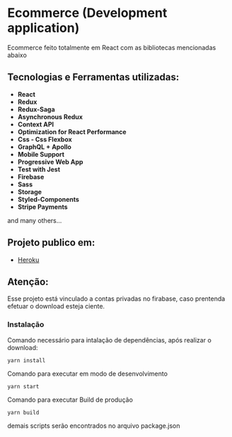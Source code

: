 # Ecommerce (Development application)

Ecommerce feito totalmente em React com as bibliotecas mencionadas abaixo

## Tecnologias e Ferramentas utilizadas:

- **React**
- **Redux**
- **Redux-Saga**
- **Asynchronous Redux**
- **Context API**
- **Optimization for React Performance**
- **Css - Css Flexbox**
- **GraphQL + Apollo**
- **Mobile Support**
- **Progressive Web App**
- **Test with Jest**
- **Firebase**
- **Sass**
- **Storage**
- **Styled-Components**
- **Stripe Payments**

and many others...

## Projeto publico em:

- [Heroku](https://expensify-csttn.herokuapp.com/)

## Atenção:

Esse projeto está vinculado a contas privadas no firabase, caso prentenda efetuar o download esteja ciente.

### Instalação

Comando necessário para intalação de dependências, após realizar o download:

```
yarn install
```

Comando para executar em modo de desenvolvimento

```
yarn start
```

Comando para executar Build de produção

```
yarn build
```

demais scripts serão encontrados no arquivo package.json
